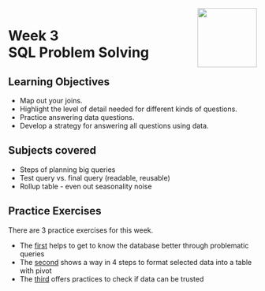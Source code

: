<a href="../">
  <img src="/img/Data_Wrangling,_Analysis_and_AB_Testing_with_SQL_logo.avif" width="120" align="right">
</a>

# Week 3 <br> SQL Problem Solving 

## Learning Objectives
- Map out your joins.
- Highlight the level of detail needed for different kinds of questions.
- Practice answering data questions.
- Develop a strategy for answering all questions using data.

## Subjects covered
- Steps of planning big queries
- Test query vs. final query (readable, reusable)
- Rollup table - even out seasonality noise

## Practice Exercises

There are 3 practice exercises for this week. 
- The [first](./Practice%20Exercises/rollup_table.sql) helps to get to know the database better through problematic queries
- The [second](./Practice%20Exercises/flexible_data_formats.sql) shows a way in 4 steps to format selected data into a table with pivot
- The [third](./Practice%20Exercises/identifying_unreliable_data_nulls.sql) offers practices to check if data can be trusted
